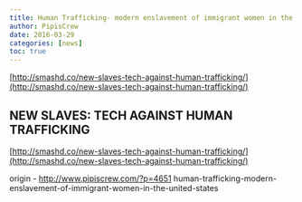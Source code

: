 ```yaml
---
title: Human Trafficking- modern enslavement of immigrant women in the United States
author: PipisCrew
date: 2016-03-29
categories: [news]
toc: true
---
```


[http://smashd.co/new-slaves-tech-against-human-trafficking/](http://smashd.co/new-slaves-tech-against-human-trafficking/)

## NEW SLAVES: TECH AGAINST HUMAN TRAFFICKING

[http://smashd.co/new-slaves-tech-against-human-trafficking/](http://smashd.co/new-slaves-tech-against-human-trafficking/)

origin - http://www.pipiscrew.com/?p=4651 human-trafficking-modern-enslavement-of-immigrant-women-in-the-united-states